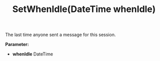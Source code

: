 ﻿---
uid: crmscript_ref_NSChatSessionEntity_SetWhenIdle
title: SetWhenIdle(DateTime whenIdle)
intellisense: NSChatSessionEntity.SetWhenIdle
keywords: NSChatSessionEntity, GetWhenIdle
so.topic: reference
---

The last time anyone sent a message for this session.

**Parameter:** 
 - **whenIdle** DateTime

